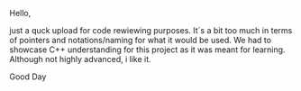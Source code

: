 Hello,

just a quck upload for code rewiewing purposes.
It´s a bit too much in terms of pointers and notations/naming for what it would be used.
We had to showcase C++ understanding for this project as it was meant for learning. 
Although not highly advanced, i like it.

Good Day
